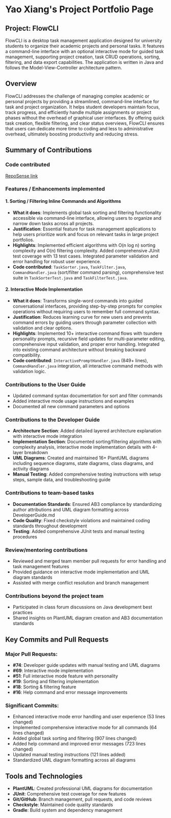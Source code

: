 # Yao Xiang's Project Portfolio Page

## Project: FlowCLI

FlowCLI is a desktop task management application designed for university students to organize their academic projects and personal tasks. It features a command-line interface with an optional interactive mode for guided task management, supporting project creation, task CRUD operations, sorting, filtering, and data export capabilities. The application is written in Java and follows the Model-View-Controller architecture pattern.

## Overview

FlowCLI addresses the challenge of managing complex academic or personal projects by providing a streamlined, command-line interface for task and project organization. It helps student developers maintain focus, track progress, and efficiently handle multiple assignments or project phases without the overhead of graphical user interfaces. By offering quick task creation, flexible filtering, and clear status overviews, FlowCLI ensures that users can dedicate more time to coding and less to administrative overhead, ultimately boosting productivity and reducing stress.

## Summary of Contributions

### Code contributed

[RepoSense link](https://nus-cs2113-ay2526s1.github.io/tp-dashboard/?search=yxiang-828&breakdown=true&sort=groupTitle%20dsc&sortWithin=title&since=2025-09-19T00%3A00%3A00&timeframe=commit&mergegroup=&groupSelect=groupByRepos&checkedFileTypes=docs~functional-code~test-code~other&filteredFileName=&tabOpen=true&tabType=zoom&zA=Yxiang-828&zR=AY2526S1-CS2113-W13-2%2Ftp%5Bmaster%5D&zACS=1113.8333333333333&zS=2025-09-19T00%3A00%3A00&zFS=yxiang-828&zU=2025-10-29T23%3A59%3A59&zMG=false&zFTF=commit&zFGS=groupByRepos&zFR=false)

### Features / Enhancements implemented

#### 1. Sorting / Filtering Inline Commands and Algorithms

- **What it does**: Implements global task sorting and filtering functionality accessible via command-line interface, allowing users to organize and narrow down tasks across all projects.
- **Justification**: Essential feature for task management applications to help users prioritize work and focus on relevant tasks in large project portfolios.
- **Highlights**: Implemented efficient algorithms with O(n log n) sorting complexity and O(n) filtering complexity. Added comprehensive JUnit test coverage with 13 test cases. Integrated parameter validation and error handling for robust user experience.
- **Code contributed**: `TaskSorter.java`, `TaskFilter.java`, `CommandHandler.java` (sort/filter command parsing), comprehensive test suite in `TaskSorterTest.java` and `TaskFilterTest.java`.

#### 2. Interactive Mode Implementation

- **What it does**: Transforms single-word commands into guided conversational interfaces, providing step-by-step prompts for complex operations without requiring users to remember full command syntax.
- **Justification**: Reduces learning curve for new users and prevents command errors by guiding users through parameter collection with validation and clear options.
- **Highlights**: Implemented 10+ interactive command flows with tsundere personality prompts, recursive field updates for multi-parameter editing, comprehensive input validation, and proper error handling. Integrated into existing command architecture without breaking backward compatibility.
- **Code contributed**: `InteractivePromptHandler.java` (849+ lines), `CommandHandler.java` integration, all interactive command methods with validation logic.

### Contributions to the User Guide

- Updated command syntax documentation for sort and filter commands
- Added interactive mode usage instructions and examples
- Documented all new command parameters and options

### Contributions to the Developer Guide

- **Architecture Section**: Added detailed layered architecture explanation with interactive mode integration
- **Implementation Section**: Documented sorting/filtering algorithms with complexity analysis, interactive mode implementation details with 4-layer breakdown
- **UML Diagrams**: Created and maintained 16+ PlantUML diagrams including sequence diagrams, state diagrams, class diagrams, and activity diagrams
- **Manual Testing**: Added comprehensive testing instructions with setup steps, sample data, and troubleshooting guide

### Contributions to team-based tasks

- **Documentation Standards**: Ensured AB3 compliance by standardizing author attributions and UML diagram formatting across DeveloperGuide.md
- **Code Quality**: Fixed checkstyle violations and maintained coding standards throughout development
- **Testing**: Added comprehensive JUnit tests and manual testing procedures

### Review/mentoring contributions

- Reviewed and merged team member pull requests for error handling and task management features
- Provided guidance on interactive mode implementation and UML diagram standards
- Assisted with merge conflict resolution and branch management

### Contributions beyond the project team

- Participated in class forum discussions on Java development best practices
- Shared insights on PlantUML diagram creation and AB3 documentation standards

## Key Commits and Pull Requests

### Major Pull Requests:

- **#74**: Developer guide updates with manual testing and UML diagrams
- **#69**: Interactive mode implementation
- **#51**: Full interactive mode feature with personality
- **#19**: Sorting and filtering implementation
- **#18**: Sorting & filtering feature
- **#16**: Help command and error message improvements

### Significant Commits:

- Enhanced interactive mode error handling and user experience (53 lines changed)
- Implemented comprehensive interactive mode for all commands (64 lines changed)
- Added global task sorting and filtering (907 lines changed)
- Added help command and improved error messages (723 lines changed)
- Updated manual testing instructions (121 lines added)
- Standardized UML diagram formatting across all diagrams

## Tools and Technologies

- **PlantUML**: Created professional UML diagrams for documentation
- **JUnit**: Comprehensive test coverage for new features
- **Git/GitHub**: Branch management, pull requests, and code reviews
- **Checkstyle**: Maintained code quality standards
- **Gradle**: Build system and dependency management
